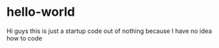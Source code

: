 # hello-world
Hi guys this is just a startup code out of nothing because I have no idea how to code
